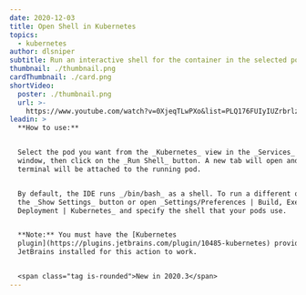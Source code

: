 ```yaml
---
date: 2020-12-03
title: Open Shell in Kubernetes
topics:
  - kubernetes
author: dlsniper
subtitle: Run an interactive shell for the container in the selected pod.
thumbnail: ./thumbnail.png
cardThumbnail: ./card.png
shortVideo:
  poster: ./thumbnail.png
  url: >-
    https://www.youtube.com/watch?v=0XjeqTLwPXo&list=PLQ176FUIyIUZrbrlz4AY1V8VzBJKZyVlW&index=75
leadin: >
  **How to use:**


  Select the pod you want from the _Kubernetes_ view in the _Services_ tool
  window, then click on the _Run Shell_ button. A new tab will open and a
  terminal will be attached to the running pod.


  By default, the IDE runs _/bin/bash_ as a shell. To run a different one, click
  the _Show Settings_ button or open _Settings/Preferences | Build, Execution,
  Deployment | Kubernetes_ and specify the shell that your pods use.


  **Note:** You must have the [Kubernetes
  plugin](https://plugins.jetbrains.com/plugin/10485-kubernetes) provided by
  JetBrains installed for this action to work.


  <span class="tag is-rounded">New in 2020.3</span>
---
```


